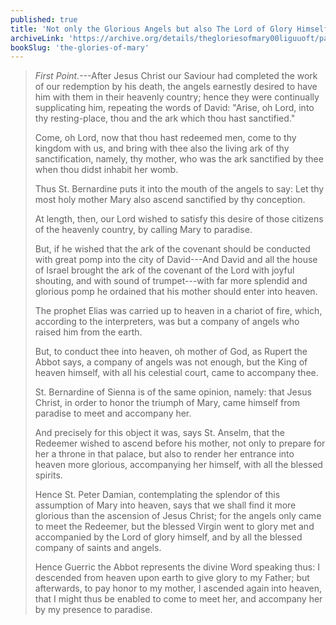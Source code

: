 ```yaml
---
published: true
title: 'Not only the Glorious Angels but also The Lord of Glory Himself came to glorify Mary''s Glorious Entrance into Heaven'
archiveLink: 'https://archive.org/details/thegloriesofmary00liguuoft/page/497?view=theater'
bookSlug: 'the-glories-of-mary'
---
```


> *First Point.*---After Jesus Christ our Saviour had completed the work of our redemption by his death, the angels earnestly desired to have him with them in their heavenly country; hence they were continually supplicating him, repeating the words of David: "Arise, oh Lord, into thy resting-place, thou and the ark which thou hast sanctified."
>
> Come, oh Lord, now that thou hast redeemed men, come to thy kingdom with us, and bring with thee also the living ark of thy sanctification, namely, thy mother, who was the ark sanctified by thee when thou didst inhabit her womb.
>
> Thus St. Bernardine puts it into the mouth of the angels to say: Let thy most holy mother Mary also ascend sanctified by thy conception.
>
> At length, then, our Lord wished to satisfy this desire of those citizens of the heavenly country, by calling Mary to paradise.
>
> But, if he wished that the ark of the covenant should be conducted with great pomp into the city of David---And David and all the house of Israel brought the ark of the covenant of the Lord with joyful shouting, and with sound of trumpet---with far more splendid and glorious pomp he ordained that his mother should enter into heaven.
>
> The prophet Elias was carried up to heaven in a chariot of fire, which, according to the interpreters, was but a company of angels who raised him from the earth.
>
> But, to conduct thee into heaven, oh mother of God, as Rupert the Abbot says, a company of angels was not enough, but the King of heaven himself, with all his celestial court, came to accompany thee.
>
> St. Bernardine of Sienna is of the same opinion, namely: that Jesus Christ, in order to honor the triumph of Mary, came himself from paradise to meet and accompany her.
>
> And precisely for this object it was, says St. Anselm, that the Redeemer wished to ascend before his mother, not only to prepare for her a throne in that palace, but also to render her entrance into heaven more glorious, accompanying her himself, with all the blessed spirits.
>
> Hence St. Peter Damian, contemplating the splendor of this assumption of Mary into heaven, says that we shall find it more glorious than the ascension of Jesus Christ; for the angels only came to meet the Redeemer, but the blessed Virgin went to glory met and accompanied by the Lord of glory himself, and by all the blessed company of saints and angels.
>
> Hence Guerric the Abbot represents the divine Word speaking thus: I descended from heaven upon earth to give glory to my Father; but afterwards, to pay honor to my mother, I ascended again into heaven, that I might thus be enabled to come to meet her, and accompany her by my presence to paradise.